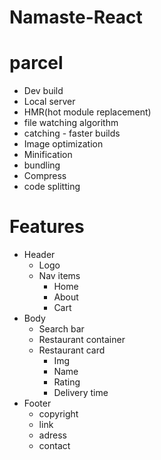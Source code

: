 # Namaste-React

# parcel

- Dev build
- Local server
- HMR(hot module replacement)
- file watching algorithm
- catching - faster builds
- Image optimization
- Minification
- bundling
- Compress
- code splitting

# Features

- Header
  - Logo
  - Nav items
    - Home
    - About
    - Cart
- Body
  - Search bar
  - Restaurant container
  - Restaurant card
    - Img
    - Name
    - Rating
    - Delivery time
- Footer
  - copyright
  - link
  - adress
  - contact
